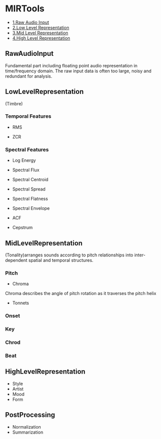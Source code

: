 # MIRTools

- [1.Raw Audio Input](#RawAudioInput)
- [2.Low Level Representation](#LowLevelRepresentation)
- [3.Mid Level Representation](#MidLevelRepresentation)
- [4.High Level Representation](#HighLevelRepresentation)


## RawAudioInput
Fundamental part including floating point audio representation in time/frequency domain. The raw input data is often too large, noisy and redundant for analysis.

## LowLevelRepresentation
(Timbre)
### Temporal Features
* RMS

* ZCR

### Spectral Features
* Log Energy

* Spectral Flux
* Spectral Centroid
* Spectral Spread
* Spectral Flatness
* Spectral Envelope
* ACF 
* Cepstrum

## MidLevelRepresentation
(Tonality)arranges sounds according to pitch relationships into inter- dependent spatial and temporal structures.
### Pitch
* Chroma 

Chroma describes the angle of pitch rotation as it traverses the pitch helix
* Tonnets
### Onset

### Key

### Chrod

### Beat

## HighLevelRepresentation
* Style
* Artist
* Mood
* Form

## PostProcessing

* Normalization
* Summarization
